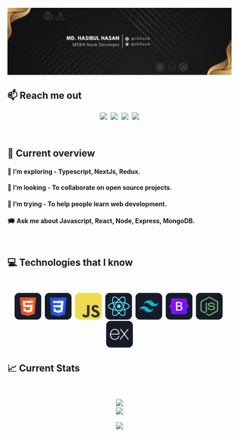 ![I am a Junior Front-end developer. ](https://github.com/cbhasib/cbhasib/blob/main/images/githubcover.png)

## :mailbox: Reach me out

<p align="center">
<a href="https://www.linkedin.com/in/cbHasib/"><img src="https://img.shields.io/badge/LinkedIn-blue?style=for-the-badge&logo=linkedin&logoColor=white"></a>&nbsp;&nbsp;<a href="https://www.facebook.com/cbHasib"><img src="https://img.shields.io/badge/Facebook-1877F2?style=for-the-badge&logo=facebook&logoColor=white"></a>&nbsp;&nbsp;<a href="https://twitter.com/cbHasib"><img src="https://img.shields.io/badge/Twitter-1DA1F2?style=for-the-badge&logo=twitter&logoColor=white"></a>&nbsp;&nbsp;<a href="mailto:hasibul.hasan2905@gmail.com"><img src="https://img.shields.io/badge/Gmail-D14836?style=for-the-badge&logo=gmail&logoColor=white"></a></p><br/>

## :eyes: Current overview

#### 🌱 I’m exploring - Typescript, NextJs, Redux.

#### 👯 I’m looking - To collaborate on open source projects.

#### 🤔 I’m trying - To help people learn web development.

#### 🗯️ Ask me about Javascript, React, Node, Express, MongoDB.

<br />

## :computer: Technologies that I know

<br>
<p align="center">
<picture><img src="https://github.com/cbhasib/cbhasib/blob/main/images/icons/HTML.png"/></picture>&nbsp;
<picture><img src="https://github.com/cbhasib/cbhasib/blob/main/images/icons/css.png"/></picture>&nbsp;
<picture><img src="https://github.com/cbhasib/cbhasib/blob/main/images/icons/JavaScript.png"/></picture>&nbsp;
<picture><img src="https://github.com/cbhasib/cbhasib/blob/main/images/icons/react.png"/></picture>&nbsp;
<picture><img src="https://github.com/cbhasib/cbhasib/blob/main/images/icons/tailwind.png"/></picture>&nbsp;
<picture><img src="https://github.com/cbhasib/cbhasib/blob/main/images/icons/Bootsrap.png"/></picture>&nbsp;
<picture><img src="https://github.com/cbhasib/cbhasib/blob/main/images/icons/node.png"/></picture>&nbsp;
<picture><img src="https://github.com/cbhasib/cbhasib/blob/main/images/icons/express.png"/>
</picture><br/>

## :chart_with_upwards_trend: Current Stats

<br />
<p align="center">
  <picture><img width="60%" src="https://github-readme-streak-stats.herokuapp.com/?user=cbhasib&background=0D1117&sideNums=FFFFFF&sideLabels=9A9A9A&currStreakNum=FB8C00&dates=6E6E6E" /></picture> <br/>
  <picture><img width="40%" src="https://github-readme-stats.vercel.app/api/top-langs/?username=cbHasib&theme=radical&hide_border=false&include_all_commits=false&count_private=false&layout=compact" /></picture>
</p>
<p align="center">
  <picture><img src="https://komarev.com/ghpvc/?username=cbHasib&label=Visitors+Count&color=brightgreen" /></picture>
</p>
